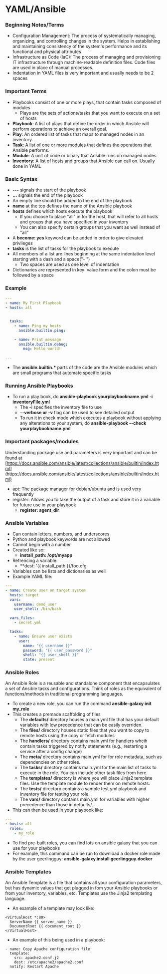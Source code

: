 # YAML/Ansible

### Beginning Notes/Terms
- Configuration Management: The process of systematically managing, organizing, and controlling changes in the system. Helps in establishing and maintaining consistency of the system's performance and its functional and physical attributes
- Infrastructure as Code (IaC): The process of managing and provisioning IT infrastructure through machine-readable definition files. Code files are used in place of manual processes.
- Indentation in YAML files is very important and usually needs to be 2 spaces

### Important Terms

- Playbooks consist of one or more plays, that contain tasks composed of modules
  - Plays are the sets of actions/tasks that you want to execute on a set of hosts
- **Playbook**: A list of plays that define the order in which Ansible will perform operations to achieve an overall goal.
- **Play**: An ordered list of tasks that maps to managed nodes in an inventory.
- **Task**: A list of one or more modules that defines the operations that Ansible performs.
- **Module**: A unit of code or binary that Ansible runs on managed nodes.
- **Inventory**: A list of hosts and groups that Ansible can call on. Usually done in YAML

### Basic Syntax

- **---** signals the start of the playbook
- **...** signals the end of the playbook
- An empty line should be added to the end of the playbook
- **name** at the top defines the name of the Ansible playbook
- **hosts** defines which hosts execute the playbook
  - If you choose to place "all" in for the host, that will refer to all hosts and groups that you have specified in your inventory
  - You can also specify certain groups that you want as well instead of "all"
- A **become: yes** keyword can be added in order to give elevated privileges
- **tasks** is the list of tasks for the playbook to execute
- All members of a list are lines beginning at the same indentation level starting with a dash and a space("- ")
  - Two spaces are used as one level of indentation
- Dictionaries are represented in key: value form and the colon must be followed by a space

### Example

```yaml
---
- name: My First Playbook
- hosts: all


  tasks:
    - name: Ping my hosts
      ansible.builtin.ping:

    - name: Print message
      ansible.builtin.debug:
        msg: Hello world!

...
```

- The **ansible.builtin.\*** parts of the code are the Ansible modules which are small programs that automate specific tasks

### Running Ansible Playbooks

- To run a play book, do **ansible-playbook yourplaybookname.yml -i inventoryFile.yml**
  - The -i specifies the inventory file to use
  - **--verbose or -v** flag can be used to see detailed output
  - To run it in check mode which executes a playbook without applying any alterations to your system, do **ansible-playbook --check yourplaybookname.yml**
 

### Important packages/modules

Understanding package use and parameters is very important and can be found at [https://docs.ansible.com/ansible/latest/collections/ansible/builtin/index.html](https://docs.ansible.com/ansible/latest/collections/ansible/builtin/index.html)

- apt: The package manager for debian/ubuntu and is used very frequently
- register: Allows you to take the output of a task and store it in a variable for future use in your playbook
  - **register: agent_dir**

### Ansible Variables

- Can contain letters, numbers, and underscores
- Python and playbook keywords are not allowed
- Cannot begin with a number
- Created like so:
  - **install_path: /opt/myapp**
- Refrencing a variable:
  - **dest: '{{ install_path }}/foo.cfg
- Variables can be lists and dictionaries as well
- Example YAML file:
```yaml
---
- name: Create user on target system
  hosts: target
  vars:
    username: demo_user
    user_shell: /bin/bash

  vars_files:
    - secret.yml

  tasks:
    - name: Ensure user exists
      user:
        name: "{{ username }}"
        password: "{{ user_password }}"
        shell: "{{ user_shell }}"
        state: present
``` 

### Ansible Roles

An Ansible Role is a reusable and standalone component that encapsulates a set of Ansible tasks and configurations. Think of roles as the equivalent of functions/methods in traditional programming languages.

- To create a new role, you can run the command **ansible-galaxy init my_role**
- This creates a premade scaffolding of files
  - The **defaults/** directory houses a main.yml file that has your default variables with low precedence that can be easily overriden.
  - The **files/** directory houses static files that you want to copy to remote hosts using the copy or fetch modules
  - The **handlers/** directory contains main.yml for handlers whcih contain tasks triggered by notify statements (e.g., restarting a service after a config change)
  - The **meta/** directory contains main.yml for for role metadata, such as dependencies on other roles.
  - The **tasks/** directory contains main.yml for the main list of tasks to execute in the role. You can include other task files from here.
  - The **templates/** directory is where you will place Jinja2 template files. Use the template module to render them on remote hosts.
  - The **tests/** directory contains a sample test.yml playbook and inventory file for testing your role.
  - The **vars/** directory contains main.yml for variables with higher precedence than those in defaults/.
- This can then be used in your playbook like:
```yaml
---
- hosts: all
  roles:
    - my_role
```

- To find pre-built roles, you can find lots on ansible galaxy that you can use for your playbooks
- For example, this command can be run to download a docker role made by the user geerlingguy: **ansible-galaxy install geerlingguy.docker**

### Ansible Templates

An Ansible Template is a file that contains all your configuration parameters, but has dynamic values that get plugged in fom your Ansible playbooks or from your inventory, variables, etc. Templates use the Jinja2 templating language.

- An example of a template may look like:
```j2
<VirtualHost *:80>
  ServerName {{ server_name }}
  DocumentRoot {{ document_root }}
</VirtualHost>
```

- An example of this being used in a playbook:
```j2
- name: Copy Apache configuration file
  template:
    src: apache2.conf.j2
    dest: /etc/apache2/apache2.conf
  notify: Restart Apache
```



